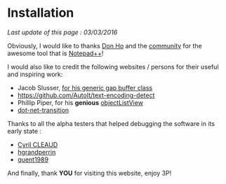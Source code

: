 # Installation #

*Last update of this page : 03/03/2016*

Obviously, I would like to thanks [Don Ho](https://notepad-plus-plus.org/contributors/author.html) and the [community](https://notepad-plus-plus.org/community/) for the awesome tool that is [Notepad++](https://notepad-plus-plus.org/)!

I would also like to credit the following websites / persons for their useful and inspiring work:

* Jacob Slusser, [for his generic gap buffer class](http://www.codeproject.com/Articles/20910/Generic-Gap-Buffer)
* https://github.com/AutoIt/text-encoding-detect
* Phillip Piper, for his **genious** [objectListView](http://objectlistview.sourceforge.net/cs/index.html)
* [dot-net-transition](https://code.google.com/archive/p/dot-net-transitions/wikis/CodingWithTransitions.wiki#Adding_the_Transitions_library_to_your_project)

Thanks to all the alpha testers that helped debugging the software in its early state :

* [Cyril CLEAUD](https://github.com/ccleaud)
* [hgrandperrin](https://github.com/hgrandperrin)
* [quent1989](https://github.com/quent1989)

And finally, thank **YOU** for visiting this website, enjoy 3P!
